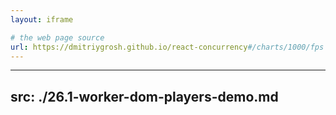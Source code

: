 ```yaml
---
layout: iframe

# the web page source
url: https://dmitriygrosh.github.io/react-concurrency#/charts/1000/fps
---
```


---
src: ./26.1-worker-dom-players-demo.md
---

